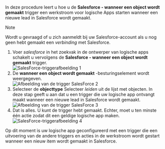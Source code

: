 In deze procedure leert u hoe u de **Salesforce - wanneer een object wordt gemaakt** trigger een werkstroom voor logische Apps starten wanneer een nieuwe lead in Salesforce wordt gemaakt.

> [!NOTE]
> Wordt u gevraagd of u zich aanmeldt bij uw Salesforce-account als u nog geen hebt gemaakt een *verbinding* met Salesforce.  
> 
> 

1. Voer *salesforce* in het zoekvak in de ontwerper van logische apps schakelt u vervolgens de **Salesforce - wanneer een object wordt gemaakt** trigger.  
   ![SalesForce-triggerafbeelding 1](./media/connectors-create-api-salesforce/trigger-1.png)   
2. De **wanneer een object wordt gemaakt** -besturingselement wordt weergegeven.  
   ![Afbeelding van de trigger SalesForce 2](./media/connectors-create-api-salesforce/trigger-2.png)   
3. Selecteer de **objecttype** Selecteer *leiden* uit de lijst met objecten. In deze stap geeft u aan dat u een trigger die uw logische app ontvangt maakt wanneer een nieuwe lead in Salesforce wordt gemaakt.   
   ![Afbeelding van de trigger SalesForce 3](./media/connectors-create-api-salesforce/trigger-3.png)   
4. Dat is alles. U kunt de trigger hebt gemaakt. Echter, moet u ten minste één actie zodat dit een geldige logische app maken.    
   ![SalesForce-triggerafbeelding 4](./media/connectors-create-api-salesforce/trigger-4.png)   

Op dit moment is uw logische app geconfigureerd met een trigger die een uitvoering van de andere triggers en acties in de werkstroom wordt gestart wanneer een nieuw item wordt gemaakt in Salesforce.  

